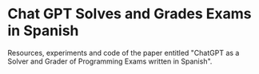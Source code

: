 # Chat GPT Solves and Grades Exams in Spanish

Resources, experiments and code of the paper entitled "ChatGPT as a Solver and Grader of Programming Exams written in Spanish".

